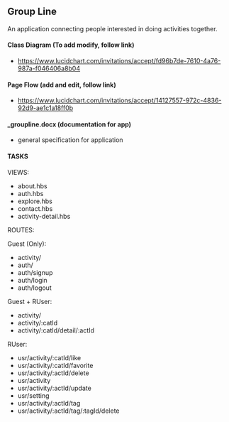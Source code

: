 
##  Group Line

An application connecting people interested in doing activities together.

#### Class Diagram (To add modify, follow link)
- https://www.lucidchart.com/invitations/accept/fd96b7de-7610-4a76-987a-f046406a8b04

#### Page Flow (add and edit, follow link)
- https://www.lucidchart.com/invitations/accept/14127557-972c-4836-92d9-ae1c1a18ff0b

#### _groupline.docx (documentation for app)
- general specification for application

#### TASKS

VIEWS:
- about.hbs
- auth.hbs
- explore.hbs
- contact.hbs
- activity-detail.hbs


ROUTES:

Guest (Only):
- activity/
- auth/
- auth/signup
- auth/login
- auth/logout

Guest + RUser:
- activity/
- activity/:catId
- activity/:catId/detail/:actId

RUser:
- usr/activity/:catId/like
- usr/activity/:catId/favorite
- usr/activity/:actId/delete
- usr/activity
- usr/activity/:actId/update
- usr/setting
- usr/activity/:actId/tag
- usr/activity/:actId/tag/:tagId/delete


